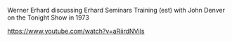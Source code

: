 Werner Erhard discussing Erhard Seminars Training (est) with John Denver on the Tonight Show in 1973

https://www.youtube.com/watch?v=aRiirdNVils
